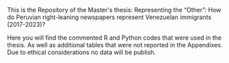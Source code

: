 This is the Repository of the Master's thesis: Representing the “Other”: How do Peruvian right-leaning newspapers represent Venezuelan immigrants (2017-2023)? 

Here you will find the commented R and Python codes that were used in the thesis. As well as additional tables that were not reported in the Appendixes. 
Due to ethical considerations no data will be publish.
